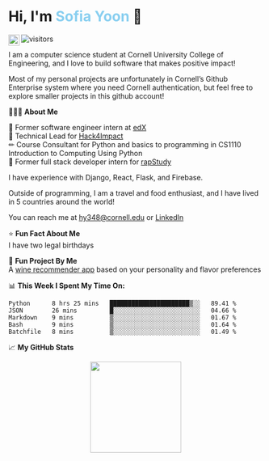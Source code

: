 <h1>Hi, I'm <span style = "color:#89CFF0">Sofia Yoon</span> 👋</h1>

<a href="https://www.linkedin.com/in/sofia-yoon/">
  <img align="left" alt="Sofia's LinkedIN" width="22px" src="https://raw.githubusercontent.com/peterthehan/peterthehan/master/assets/linkedin.svg" />
</a>

![visitors](https://visitor-badge.glitch.me/badge?page_id=sofiayoon.sofiayoon) <br>

I am a computer science student at Cornell University College of Engineering, and I love to build software that makes positive impact! <br>

Most of my personal projects are unfortunately in Cornell’s Github Enterprise system where you need Cornell authentication, but feel free to explore smaller projects in this github account!

👩🏻‍💻 **About Me** <br>

🏫 Former software engineer intern at [edX](https://www.linkedin.com/school/edx/about/) <br>
🌱 Technical Lead for [Hack4Impact](https://www.cornellh4i.org/) <br>
✏ Course Consultant for Python and basics to programming in CS1110 Introduction to Computing Using Python <br>
🎵 Former full stack developer intern for [rapStudy](https://www.linkedin.com/company/rapstudy/)

I have experience with Django, React, Flask, and Firebase. 

Outside of programming, I am a travel and food enthusiast, and I have lived in 5 countries around the world!

You can reach me at hy348@cornell.edu or [LinkedIn](https://www.linkedin.com/in/sofiayoon/)

⭐ **Fun Fact About Me** <br>
I have two legal birthdays 

🍷 **Fun Project By Me** <br>
A [wine recommender app](https://perfectwinematch.herokuapp.com/) based on your personality and flavor preferences

📊 **This Week I Spent My Time On:**
<!--START_SECTION:waka-->
```text
Python      8 hrs 25 mins   ██████████████████████▒░░   89.41 % 
JSON        26 mins         █░░░░░░░░░░░░░░░░░░░░░░░░   04.66 % 
Markdown    9 mins          ▒░░░░░░░░░░░░░░░░░░░░░░░░   01.67 % 
Bash        9 mins          ▒░░░░░░░░░░░░░░░░░░░░░░░░   01.64 % 
Batchfile   8 mins          ▒░░░░░░░░░░░░░░░░░░░░░░░░   01.49 % 
```
<!--END_SECTION:waka-->

📈 **My GitHub Stats** <br>
<p align="center"><img height="180em" src="https://github-readme-stats.vercel.app/api?username=sofiayoon&show_icons=true&hide_border=true&&count_private=true&include_all_commits=true" /></p>


<!--
**sofiayoon/sofiayoon** is a ✨ _special_ ✨ repository because its `README.md` (this file) appears on your GitHub profile.

Here are some ideas to get you started:

- 🔭 I’m currently working on ...
- 🌱 I’m currently learning ...
- 👯 I’m looking to collaborate on ...
- 🤔 I’m looking for help with ...
- 💬 Ask me about ...
- 📫 How to reach me: ...
- 😄 Pronouns: ...
- ⚡ Fun fact: ...
-->
